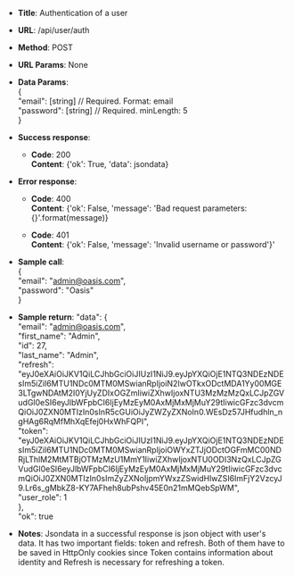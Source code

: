 * **Title**: Authentication of a user
* **URL**: /api/user/auth
* **Method**: POST
* **URL Params**: None

* **Data Params**:  
{  
"email": [string] // Required. Format: email    
"password": [string] // Required. minLength: 5  
}  

* **Success response**:  
	* **Code**: 200  
	**Content**: {'ok': True, 'data': jsondata} 

* **Error response**:  
	* **Code**: 400  
	**Content**: {'ok': False, 'message': 'Bad request parameters: {}'.format(message)}  
	  
	* **Code**: 401  
	**Content**:  {'ok': False, 'message': 'Invalid username or password'}'

* **Sample call**:  
	{  
		"email": "admin@oasis.com",  
		"password": "Oasis"  
	}

* **Sample return**:
      "data": {  
        "email": "admin@oasis.com",  
        "first_name": "Admin",  
        "id": 27,  
        "last_name": "Admin",  
        "refresh": "eyJ0eXAiOiJKV1QiLCJhbGciOiJIUzI1NiJ9.eyJpYXQiOjE1NTQ3NDEzNDEsIm5iZiI6MTU1NDc0MTM0MSwianRpIjoiN2IwOTkxODctMDA1Yy00MGE3LTgwNDAtM2I0YjUyZDIxOGZmIiwiZXhwIjoxNTU3MzMzMzQxLCJpZGVudGl0eSI6eyJlbWFpbCI6IjEyMzEyM0AxMjMxMjMuY29tIiwicGFzc3dvcmQiOiJ0ZXN0MTIzIn0sInR5cGUiOiJyZWZyZXNoIn0.WEsDz57JHfudhln_ngHAg6RqMfMhXqEfej0HxWhFQPI",  
        "token": "eyJ0eXAiOiJKV1QiLCJhbGciOiJIUzI1NiJ9.eyJpYXQiOjE1NTQ3NDEzNDEsIm5iZiI6MTU1NDc0MTM0MSwianRpIjoiOWYxZTJjODctOGFmMC00NDRjLThlM2MtMTBjOTMzMzU1MmY1IiwiZXhwIjoxNTU0ODI3NzQxLCJpZGVudGl0eSI6eyJlbWFpbCI6IjEyMzEyM0AxMjMxMjMuY29tIiwicGFzc3dvcmQiOiJ0ZXN0MTIzIn0sImZyZXNoIjpmYWxzZSwidHlwZSI6ImFjY2VzcyJ9.Lr6s_gMbkZ8-KY7AFheh8ubPshv45E0n21mMQebSpWM",  
        "user_role": 1  
    },  
    "ok": true

* **Notes**:
	Jsondata in a successful response is json object with user's data. It has two important fields: token and refresh. Both of them have to be saved in HttpOnly cookies since Token contains information about identity and Refresh is necessary for refreshing a token. 

 
